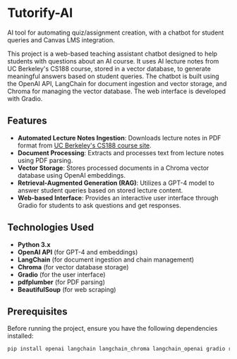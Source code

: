 # Tutorify-AI
AI tool for automating quiz/assignment creation, with a chatbot for student queries and Canvas LMS integration.

This project is a web-based teaching assistant chatbot designed to help students with questions about an AI course. It uses AI lecture notes from UC Berkeley's CS188 course, stored in a vector database, to generate meaningful answers based on student queries. The chatbot is built using the OpenAI API, LangChain for document ingestion and vector storage, and Chroma for managing the vector database. The web interface is developed with Gradio.

## Features

- **Automated Lecture Notes Ingestion**: Downloads lecture notes in PDF format from [UC Berkeley's CS188 course site](https://inst.eecs.berkeley.edu/~cs188/su24/).
- **Document Processing**: Extracts and processes text from lecture notes using PDF parsing.
- **Vector Storage**: Stores processed documents in a Chroma vector database using OpenAI embeddings.
- **Retrieval-Augmented Generation (RAG)**: Utilizes a GPT-4 model to answer student queries based on stored lecture content.
- **Web-based Interface**: Provides an interactive user interface through Gradio for students to ask questions and get responses.

## Technologies Used

- **Python 3.x**
- **OpenAI API** (for GPT-4 and embeddings)
- **LangChain** (for document ingestion and chain management)
- **Chroma** (for vector database storage)
- **Gradio** (for the user interface)
- **pdfplumber** (for PDF parsing)
- **BeautifulSoup** (for web scraping)

## Prerequisites

Before running the project, ensure you have the following dependencies installed:

```bash
pip install openai langchain langchain_chroma langchain_openai gradio requests beautifulsoup4 pdfplumber python-dotenv

